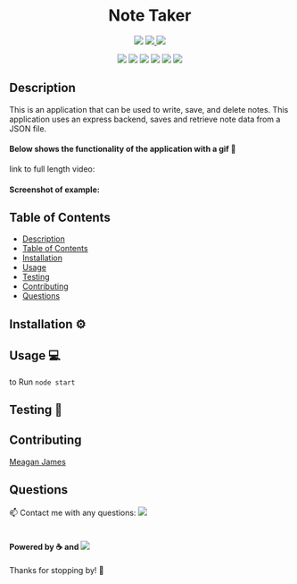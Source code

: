 <h1 align="center">Note Taker</h1>
<p align="center">
    <img src=https://img.shields.io/github/repo-size/merikettapearl212/note_taker?color=bright-green&style=for-the-badge/>
    <a href="https://www.linkedin.com/in/meagan-james-502b78191/">
        <img src="https://img.shields.io/badge/LinkedIn-0077B5?style=for-the-badge&logo=linkedin&logoColor=white" />
    </a>
    <a href="https://github.com/merikettapearl212">
        <img src="https://img.shields.io/badge/Follow-100000?style=for-the-badge&logo=github&logoColor=white" />
    </a>
</p>
<p align="center">
  <img src="https://img.shields.io/badge/JavaScript-F7DF1E?style=for-the-badge&logo=javascript&logoColor=black" />
  <img src="https://img.shields.io/badge/Node.js-43853D?style=for-the-badge&logo=node.js&logoColor=white"/>
  <img src="https://img.shields.io/badge/jQuery-0769AD?style=for-the-badge&logo=jquery&logoColor=white" />
  <img src="https://img.shields.io/badge/-inquirer-red?style=for-the-badge&logo=inquirer&logoColor=white" />
  <img src="https://img.shields.io/badge/-json-blueviolet?style=for-the-badge&logo=json&logoColor=white" />
  <img src="https://img.shields.io/badge/-screencastify-coral?style=for-the-badge&logo=screencasify&logoColor=white" />
</p>

## Description
This is an application that can be used to write, save, and delete notes. This application uses an express backend, saves and retrieve note data from a JSON file.

#### Below shows the functionality of the application with a gif :movie_camera:
<!-- ![Team Profile Generator](src/Team-generator.gif) -->

link to full length video: 
<!-- [here](https://drive.google.com/file/d/1t5Gk7TCJTEsEzmFpjUe3DMeopmjUpfIr/view) -->

#### Screenshot of example:
<!-- <img src="src/team-generator.png" width="400" height="200"> -->

## Table of Contents
- [Description](#description)
- [Table of Contents](#table-of-contents)
- [Installation](#installation)
- [Usage](#usage)
- [Testing](#testing)
- [Contributing](#contributing)
- [Questions](#questions)

## Installation :gear:
<!-- `npm init`
`npm install inquirer`
`npm i jest` -->

## Usage :computer:
to Run `node start` 

## Testing :test_tube:


## Contributing
[Meagan James](https://github.com/merikettapearl212)

## Questions
:mailbox: Contact me with any questions:
 [<img src="https://img.shields.io/badge/Gmail-D14836?style=for-the-badge&logo=gmail&logoColor=white" />](mailto:merikettapearl212@gmail.com)
 <br>
 </br>
 

#### Powered by :coffee: and <img src="https://img.shields.io/badge/Spotify-1ED760?&style=for-the-badge&logo=spotify&logoColor=white"/> 

Thanks for stopping by! :vulcan_salute:


